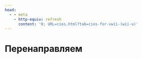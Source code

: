 ```yaml
---
head:
  - - meta
    - http-equiv: refresh
      content: '0; URL=cios.html?tab=cios-for-vwii-(wii-u)'
---
```


# Перенаправляем
